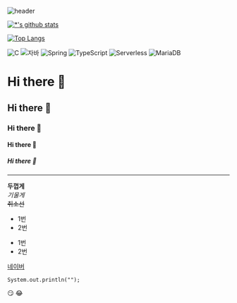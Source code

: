 ![header](https://capsule-render.vercel.app/api?type=wave&color=auto&height=300&section=header&text=뭉치네%20깃허브&fontSize=90)


[![*'s github stats](https://github-readme-stats.vercel.app/api?username=hyejin233)](https://github.com/hyejin233)


[![Top Langs](https://github-readme-stats.vercel.app/api/top-langs/?username=hyejin233)](https://github.com/hyejin233/github-readme-stats)


![C](https://img.shields.io/badge/-C-123456?style=flat-square&logo=C&logoColor=black)
![자바](https://img.shields.io/badge/-자바-007396?style=flat&logo=Java&logoColor=ffffff)
![Spring](https://img.shields.io/badge/-Spring-6DB33F?style=for-the-badge&logo=Spring&logoColor=white)
![TypeScript](https://img.shields.io/badge/-TypeScript-3178C6?style=flat-square&logo=TypeScript&logoColor=white)
![Serverless](https://img.shields.io/badge/-Serverless-FD5750?style=flat-square&logo=Serverless&logoColor=magenta)
![MariaDB](https://img.shields.io/badge/-MariaDB-1F305F?style=flat-square&logo=mariadb&logoColor=white)

# Hi there 👋
## Hi there 👋
### Hi there 👋
#### Hi there 👋
##### Hi there 👋

---
**두껍게** <br>
*기울게* <br>
~~취소선~~ <br>
* 1번
* 2번
- 1번
- 2번

[네이버](https://naver.com)


```
System.out.println("");
```
😏
😂
